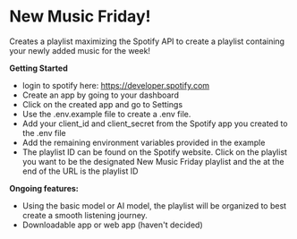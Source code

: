 # New Music Friday!

Creates a playlist maximizing the Spotify API to create a playlist containing your newly added music for the week! 

**Getting Started**

- login to spotify here: https://developer.spotify.com
- Create an app by going to your dashboard
- Click on the created app and go to Settings
- Use the .env.example file to create a .env file.
- Add your client_id and client_secret from the Spotify app you created to the .env file
- Add the remaining environment variables provided in the example
- The playlist ID can be found on the Spotify website. Click on the playlist you want to be the designated New Music Friday playlist and the at the end of the URL is the playlist ID

**Ongoing features:**

- Using the basic model or AI model, the playlist will be organized to best create a smooth listening journey.
- Downloadable app or web app (haven't decided)
